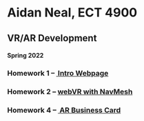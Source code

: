 # Aidan Neal, ECT 4900
## VR/AR Development
#### Spring 2022
### Homework 1 – <a href = "https://github.com/aidansneal/NealECT4900/tree/main/NealHW1"> Intro Webpage </a>
### Homework 2 – <a href= "https://github.com/aidansneal/NealECT4900/tree/main/NealHW2"> webVR with NavMesh  </a>
### Homework 4 – <a href = "https://github.com/aidansneal/NealECT4900/tree/main/NealHW4"> AR Business Card </a>
